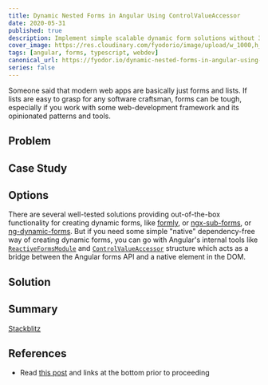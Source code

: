 ```yaml
---
title: Dynamic Nested Forms in Angular Using ControlValueAccessor
date: 2020-05-31
published: true
description: Implement simple scalable dynamic form solutions without 3rd-party libraries
cover_image: https://res.cloudinary.com/fyodorio/image/upload/w_1000,h_420,c_fill,g_auto/v1591322896/IMG_0043_budjqu.jpg
tags: [angular, forms, typescript, webdev]
canonical_url: https://fyodor.io/dynamic-nested-forms-in-angular-using-cva/
series: false
---
```


Someone said that modern web apps are basically just forms and lists. If lists are easy to grasp for any software craftsman, forms can be tough, especially if you work with some web-development framework and its opinionated patterns and tools. 

## Problem
 
## Case Study

## Options

There are several well-tested solutions providing out-of-the-box functionality for creating dynamic forms, like
 [formly](https://formly.dev/), or [ngx-sub-forms](https://dev.to/maxime1992/building-scalable-robust-and-type-safe-forms-with-angular-3nf9), or [ng-dynamic-forms](https://github.com/udos86/ng-dynamic-forms). But if you need some simple "native" dependency-free way of creating dynamic forms, you can go with Angular's internal tools like [`ReactiveFormsModule`](https://angular.io/api/forms/ReactiveFormsModule) and [`ControlValueAccessor`](https://angular.io/api/forms/ControlValueAccessor) structure which acts as a bridge between the Angular forms API and a native element in the DOM.

## Solution

## Summary
[Stackblitz](https://stackblitz.com/edit/angular-contact-form-with-cva?file=src/app/app.component.ts)

## References

* Read [this post](https://dev.to/angular/working-with-angular-forms-in-an-enterprise-environment-p2m) and links at the bottom prior to proceeding   
